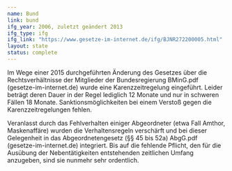 ```yaml
---
name: Bund
link: bund
ifg_year: 2006, zuletzt geändert 2013
ifg_type: ifg
ifg_link: "https://www.gesetze-im-internet.de/ifg/BJNR272200005.html"
layout: state
status: complete
---
```


Im Wege einer 2015 durchgeführten Änderung des Gesetzes über die Rechtsverhältnisse der Mitglieder der Bundesregierung BMinG.pdf (gesetze-im-internet.de) wurde eine Karenzzeitregelung eingeführt. Leider beträgt deren Dauer in der Regel lediglich 12 Monate und nur in schweren Fällen 18 Monate. Sanktionsmöglichkeiten bei einem Verstoß gegen die Karenzzeitregelungen fehlen. 

Veranlasst durch das Fehlverhalten einiger Abgeordneter (etwa Fall Amthor, Maskenaffäre) wurden die Verhaltensregeln verschärft und bei dieser Gelegenheit in das Abgeordnetengesetz (§§ 45 bis 52a) AbgG.pdf (gesetze-im-internet.de) integriert. Bis auf die fehlende Pflicht, den für die Ausübung der Nebentätigkeiten entstehenden zeitlichen Umfang anzugeben, sind sie nunmehr sehr ordentlich. 
